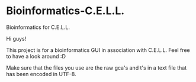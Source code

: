 # Bioinformatics-C.E.L.L.
Bioinformatics for C.E.L.L.

Hi guys!

This project is for a bioinformatics GUI in association with C.E.L.L.
Feel free to have a look around :D

Make sure that the files you use are the raw gca's and t's in a text file that has been encoded in UTF-8.
